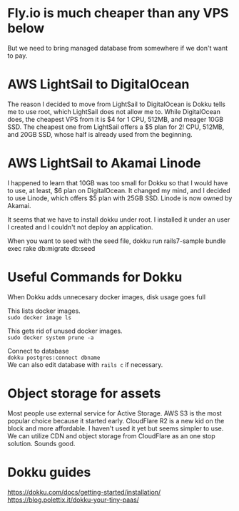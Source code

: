 # Fly.io is much cheaper than any VPS below
But we need to bring managed database from somewhere if we don't want to pay.

# AWS LightSail to DigitalOcean

The reason I decided to move from LightSail to DigitalOcean is Dokku tells me to use root, which LightSail does not allow me to.
While DigitalOcean does, the cheapest VPS from it is $4 for 1 CPU, 512MB, and meager 10GB SSD. The cheapest one from LightSail offers
a $5 plan for 2! CPU, 512MB, and 20GB SSD, whose half is already used from the beginning.

# AWS LightSail to Akamai Linode

I happened to learn that 10GB was too small for Dokku so that I would have to use, at least, $6 plan on DigitalOcean.
It changed my mind, and I decided to use Linode, which offers $5 plan with 25GB SSD. Linode is now owned by Akamai.

It seems that we have to install dokku under root. I installed it under an user I created and I couldn't not deploy
an application. 


When you want to seed with the seed file,
dokku run rails7-sample bundle exec rake db:migrate db:seed


# Useful Commands for Dokku

When Dokku adds unnecesary docker images, disk usage goes full

This lists docker images.  
`sudo docker image ls`

This gets rid of unused docker images.  
`sudo docker system prune -a`

Connect to database  
`dokku postgres:connect dbname`  
We can also edit database with `rails c` if necessary.


# Object storage for assets

Most people use external service for Active Storage. AWS S3 is the most popular choice because it started early.
CloudFlare R2 is a new kid on the block and more affordable. I haven't used it yet but seems simpler to use.
We can utilize CDN and object storage from CloudFlare as an one stop solution. Sounds good.


# Dokku guides

https://dokku.com/docs/getting-started/installation/  
https://blog.polettix.it/dokku-your-tiny-paas/  
